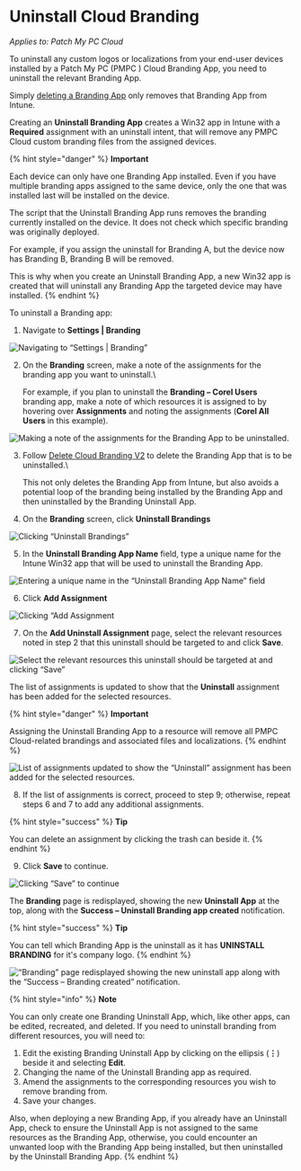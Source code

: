 # Uninstall Cloud Branding

_Applies to: Patch My PC Cloud_

To uninstall any custom logos or localizations from your end-user devices installed by a Patch My PC (PMPC ) Cloud Branding App, you need to uninstall the relevant Branding App.

Simply [deleting a Branding App](delete-cloud-branding.md) only removes that Branding App from Intune.

Creating an **Uninstall Branding App** creates a Win32 app in Intune with a **Required** assignment with an uninstall intent, that will remove any PMPC Cloud custom branding files from the assigned devices.

{% hint style="danger" %}
**Important**

Each device can only have one Branding App installed. Even if you have multiple branding apps assigned to the same device, only the one that was installed last will be installed on the device.

The script that the Uninstall Branding App runs removes the branding currently installed on the device. It does not check which specific branding was originally deployed.

For example, if you assign the uninstall for Branding A, but the device now has Branding B, Branding B will be removed.

This is why when you create an Uninstall Branding App, a new Win32 app is created that will uninstall any Branding App the targeted device may have installed.
{% endhint %}

To uninstall a Branding app:

1. Navigate to **Settings | Branding**

![Navigating to “Settings | Branding”](/_images/image-(2650).png "Navigating to “Settings | Branding”")

2.  On the **Branding** screen, make a note of the assignments for the branding app you want to uninstall.\


    For example, if you plan to uninstall the **Branding – Corel Users** branding app, make a note of which resources it is assigned to by hovering over **Assignments** and noting the assignments (**Corel All Users** in this example).

![Making a note of the assignments for the Branding App to be uninstalled.](/_images/image-(2651).png "Making a note of the assignments for the Branding App to be uninstalled.")

3.  Follow [Delete Cloud Branding V2](delete-cloud-branding.md) to delete the Branding App that is to be uninstalled.\


    This not only deletes the Branding App from Intune, but also avoids a potential loop of the branding being installed by the Branding App and then uninstalled by the Branding Uninstall App.
4. On the **Branding** screen, click **Uninstall Brandings**

![Clicking “Uninstall Brandings”](/_images/image-(2652).png "Clicking “Uninstall Brandings”")

5. In the **Uninstall Branding App Name** field, type a unique name for the Intune Win32 app that will be used to uninstall the Branding App.

![Entering a unique name in the “Uninstall Branding App Name” field](/_images/image-(2653).png "Entering a unique name in the “Uninstall Branding App Name” field")

6. Click **Add Assignment**

![Clicking “Add Assignment](/_images/image-(2654).png "Clicking “Add Assignment")

7. On the **Add Uninstall Assignment** page, select the relevant resources noted in step 2 that this uninstall should be targeted to and click **Save**.

![Select the relevant resources this uninstall should be targeted at and clicking “Save”](/_images/image-(2655).png "Select the relevant resources this uninstall should be targeted at and clicking “Save”")

The list of assignments is updated to show that the **Uninstall** assignment has been added for the selected resources.

{% hint style="danger" %}
**Important**

Assigning the Uninstall Branding App to a resource will remove all PMPC Cloud-related brandings and associated files and localizations.&#x20;
{% endhint %}

![List of assignments updated to show the “Uninstall” assignment has been added for the selected resources.](/_images/image-(17).png "List of assignments updated to show the “Uninstall” assignment has been added for the selected resources.")

8. If the list of assignments is correct, proceed to step 9; otherwise, repeat steps 6 and 7 to add any additional assignments.

{% hint style="success" %}
**Tip**

You can delete an assignment by clicking the trash can beside it.
{% endhint %}

9. Click **Save** to continue.

![Clicking “Save” to continue](/_images/image-(2657).png "Clicking “Save” to continue")

The **Branding** page is redisplayed, showing the new **Uninstall App** at the top, along with the **Success – Uninstall Branding app created** notification.

{% hint style="success" %}
**Tip**

You can tell which Branding App is the uninstall as it has **UNINSTALL BRANDING** for it's company logo.
{% endhint %}

![“Branding” page redisplayed showing the new uninstall app along with the “Success – Branding created” notification.](/_images/image-(18).png "“Branding” page redisplayed showing the new uninstall app along with the “Success – Branding created” notification.")

{% hint style="info" %}
**Note**

You can only create one Branding Uninstall App, which, like other apps, can be edited, recreated, and deleted. If you need to uninstall branding from different resources, you will need to:

1. Edit the existing Branding Uninstall App by clicking on the ellipsis (**⋮**) beside it and selecting **Edit**.
2. Changing the name of the Uninstall Branding app as required.
3. Amend the assignments to the corresponding resources you wish to remove branding from.
4. Save your changes.

Also, when deploying a new Branding App, if you already have an Uninstall App, check to ensure the Uninstall App is not assigned to the same resources as the Branding App, otherwise, you could encounter an unwanted loop with the Branding App being installed, but then uninstalled by the Uninstall Branding App.
{% endhint %}